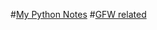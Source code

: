 #[My Python Notes](https://github.com/fzinfz/notes/blob/master/ferro_notes.ipynb)
#[GFW related](https://github.com/fzinfz/notes/wiki/GFW)
